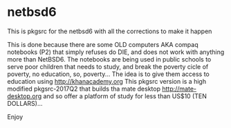 # netbsd6
This is pkgsrc for the netbsd6 with all the corrections to make it happen

This is done because there are some OLD computers AKA compaq notebooks (P2) that simply refuses do DIE, and does not work with anything more than NetBSD6.
The notebooks are being used in public schools to serve poor children that needs to study, and break the poverty cicle of poverty, no education, so, poverty... 
The idea is to give them access to education using http://khanacademy.org
This pkgsrc version is a high modified pkgsrc-2017Q2 that builds tha mate desktop http://mate-desktop.org  and so offer a platform of study for less than US$10  (TEN DOLLARS)...


Enjoy
